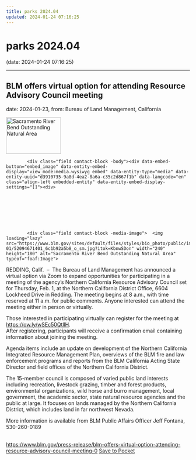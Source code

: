 ```yaml
---
title: parks 2024.04
updated: 2024-01-24 07:16:25
---
```


# parks 2024.04

(date: 2024-01-24 07:16:25)

---

## BLM offers virtual option for attending Resource Advisory Council meeting

date: 2024-01-23, from: Bureau of Land Management, California

<div class="field contact-block -teaser-image">  <img loading="lazy" src="https://www.blm.gov/sites/default/files/styles/teaser/public/images/2024-01/52094671401_6c1b92a5b8_o_sm.jpg?h=e3e2ff68&itok=Uigdof6_" width="150" height="100" alt="Sacramento River Bend Outstanding Natural Area" typeof="foaf:Image">


</div>
      




  

            <div class="field contact-block -body"><div data-embed-button="embed_image" data-entity-embed-display="view_mode:media.wysiwyg_embed" data-entity-type="media" data-entity-uuid="d3910735-9a8d-4ea2-8a6a-c35c2d867f1b" data-langcode="en" class="align-left embedded-entity" data-entity-embed-display-settings="[]"><div>
  
  




  

            <div class="field contact-block -media-image">  <img loading="lazy" src="https://www.blm.gov/sites/default/files/styles/bio_photo/public/images/2024-01/52094671401_6c1b92a5b8_o_sm.jpg?itok=KbnwSDon" width="240" height="180" alt="Sacramento River Bend Outstanding Natural Area" typeof="foaf:Image">


</div>
      
</div>
</div>


<p>REDDING, Calif.  –  The Bureau of Land Management has announced a virtual option via Zoom to expand opportunities for participating in a meeting of the agency’s Northern California Resource Advisory Council set for Thursday, Feb. 1, at the Northern California District Office, 6604 Lockheed Drive in Redding. The meeting begins at 8 a.m., with time reserved at 11 a.m. for public comments. Anyone interested can attend the meeting either in person or virtually.</p>

<p>Those interested in participating virtually can register for the meeting at <a href="http://https://ow.ly/wSEc50QtllH">https://ow.ly/wSEc50QtllH</a>. <br>
After registering, participants will receive a confirmation email containing information about joining the meeting. </p>

<p>Agenda items include an update on development of the Northern California Integrated Resource Management Plan, overviews of the BLM fire and law enforcement programs and reports from the BLM California Acting State Director and field offices of the Northern California District.</p>

<p>The 15-member council is composed of varied public land interests including recreation, livestock grazing, timber and forest products, environmental organizations, wild horse and burro management, local government, the academic sector, state natural resource agencies and the public at large. It focuses on lands managed by the Northern California District, which includes land in far northwest Nevada.</p>

<p>More information is available from BLM Public Affairs Officer Jeff Fontana, 530-260-0189<br>
 </p>
</div>

<span class="feed-item-link">
<a href="https://www.blm.gov/press-release/blm-offers-virtual-option-attending-resource-advisory-council-meeting-0">https://www.blm.gov/press-release/blm-offers-virtual-option-attending-resource-advisory-council-meeting-0</a> <a href="https://getpocket.com/save" class="pocket-btn" data-lang="en" data-save-url="https://www.blm.gov/press-release/blm-offers-virtual-option-attending-resource-advisory-council-meeting-0">Save to Pocket</a>
</span>



<script type="text/javascript">!function(d,i){if(!d.getElementById(i)){var j=d.createElement("script");j.id=i;j.src="https://widgets.getpocket.com/v1/j/btn.js?v=1";var w=d.getElementById(i);d.body.appendChild(j);}}(document,"pocket-btn-js");</script>

